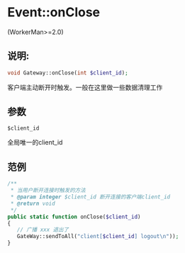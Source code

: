 # Event::onClose
(WorkerMan>=2.0)

## 说明:
```php
void Gateway::onClose(int $client_id);
```

客户端主动断开时触发。一般在这里做一些数据清理工作

## 参数
``` $client_id ```

全局唯一的client_id


## 范例

```php
/**
 * 当用户断开连接时触发的方法
 * @param integer $client_id 断开连接的客户端client_id
 * @return void
 */
public static function onClose($client_id)
{
   // 广播 xxx 退出了
   GateWay::sendToAll("client[$client_id] logout\n"));
}
```
